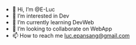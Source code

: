 - 👋 Hi, I’m @E-Luc
- 👀 I’m interested in Dev
- 🌱 I’m currently learning DevWeb
- 💞️ I’m looking to collaborate on WebApp
- 📫 How to reach me luc.epansang@gmail.com

<!---
E-Luc/E-Luc is a ✨ special ✨ repository because its `README.md` (this file) appears on your GitHub profile.
You can click the Preview link to take a look at your changes.
--->
